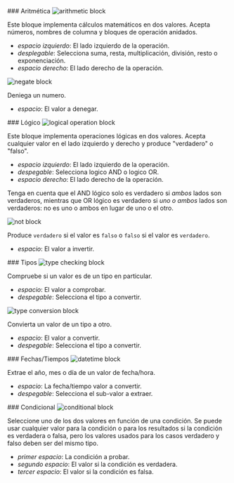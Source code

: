 <div id="arithmetic" markdown="1">
### Aritmética

<img class="block" src="{{ 'es/img/op_arithmetic.svg' | relative_url }}" alt="arithmetic block"/>

Este bloque implementa cálculos matemáticos en dos valores.
Acepta números, nombres de columna y bloques de operación anidados.

- *espacio izquierdo*: El lado izquierdo de la operación.
- *desplegable*: Selecciona suma, resta, multiplicación, división, resto o exponenciación.
- *espacio derecho*: El lado derecho de la operación.

<img class="block" src="{{ 'es/img/op_negate.svg' | relative_url }}" alt="negate block"/>

Deniega un numero.

- *espacio*: El valor a denegar.
</div>

<div id="logical" markdown="1">
### Lógico

<img class="block" src="{{ 'es/img/op_logical.svg' | relative_url }}" alt="logical operation block"/>

Este bloque implementa operaciones lógicas en dos valores.
Acepta cualquier valor en el lado izquierdo y derecho
y produce "verdadero" o "falso".

- *espacio izquierdo*: El lado izquierdo de la operación.
- *despegable*: Selecciona logico AND o logico OR.
- *espacio derecho*: El lado derecho de la operación.

Tenga en cuenta que el AND lógico solo es verdadero si *ambos* lados son verdaderos, mientras que OR lógico es verdadero si *uno o ambos* lados son verdaderos: no es uno o ambos en lugar de uno o el otro.

<img class="block" src="{{ 'es/img/op_not.svg' | relative_url }}" alt="not block"/>

Produce `verdadero` si el valor es `falso` o `falso` si el valor es `verdadero`.

- *espacio*: El valor a invertir.
</div>

<div id="type" markdown="1">
### Tipos

<img class="block" src="{{ 'es/img/op_type.svg' | relative_url }}" alt="type checking block"/>

Compruebe si un valor es de un tipo en particular.

- *espacio*: El valor a comprobar.
- *despegable*: Selecciona el tipo a convertir.

<img class="block" src="{{ 'es/img/op_convert.svg' | relative_url }}" alt="type conversion block"/>

Convierta un valor de un tipo a otro.

- *espacio*: El valor a convertir.
- *despegable*: Selecciona el tipo a convertir.
</div>

<div id="datetime" markdown="1">
### Fechas/Tiempos

<img class="block" src="{{ 'es/img/op_datetime.svg' | relative_url }}" alt="datetime block"/>

Extrae el año, mes o día de un valor de fecha/hora.

- *espacio*: La fecha/tiempo valor a convertir.
- *despegable*: Selecciona el sub-valor a extraer.
</div>

<div id="conditional" markdown="1">
### Condicional

<img class="block" src="{{ 'es/img/op_conditional.svg' | relative_url }}" alt="conditional block"/>

Seleccione uno de los dos valores en función de una condición.
Se puede usar cualquier valor para la condición o para los resultados si la condición es verdadera o falsa,
pero los valores usados para los casos verdadero y falso deben ser del mismo tipo.

- *primer espacio*: La condición a probar.
- *segundo espacio*: El valor si la condición es verdadera.
- *tercer espacio*: El valor si la condición es falsa.
</div>
